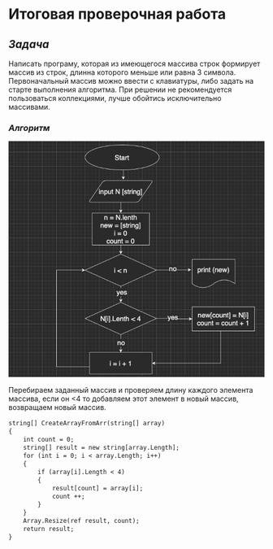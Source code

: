 # Итоговая проверочная работа
## *Задача*

 Написать програму, которая из имеющегося массива строк формирует массив из строк, 
 длинна которого меньше или равна 3 символа. 
 Первоначальный массив можно ввести с клавиатуры, 
 либо задать на старте выполнения алгоритма. 
 При решении не рекомендуется пользоваться коллекциями, 
 лучше обойтись исключительно массивами.

### *Алгоритм*
![Алгоритм!](Algoritm.png)


Перебираем заданный массив и проверяем длину каждого элемента массива, если он 
<4 то добавляем этот элемент в новый массив, возвращаем новый массив.



```
string[] CreateArrayFromArr(string[] array)
{
    int count = 0;
    string[] result = new string[array.Length];
    for (int i = 0; i < array.Length; i++)
    {
        if (array[i].Length < 4)
        {
            result[count] = array[i];
            count ++;
        }
    }
    Array.Resize(ref result, count);
    return result;
}
```
